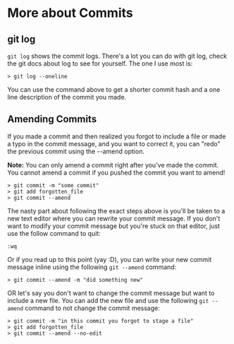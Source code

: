 # More about Commits

## git log

`git log` shows the commit logs. There's a lot you can do with git log, check the git docs about log to see for yourself. The one I use most is:

```
> git log --oneline
```

You can use the command above to get a shorter commit hash and a one line description of the commit you made.

## Amending Commits

If you made a commit and then realized you forgot to include a file or made a typo in the commit message, and you want to correct it, you can "redo" the previous commit using the --amend option.

**Note:** You can only amend a commit right after you've made the commit. You cannot amend a commit if you pushed the commit you want to amend!

```
> git commit -m "some commit"
> git add forgotten_file
> git commit --amend
```

The nasty part about following the exact steps above is you'll be taken to a new text editor where you can rewrite your commit message.
If you don't want to modify your commit message but you're stuck on that editor, just use the follow command to quit:

```
:wq
```

Or if you read up to this point (yay :D), you can write your new commit message inline using the following `git --amend` command:

```
> git commit --amend -m "did something new"
```

OR let's say you don't want to change the commit message but want to include a new file. You can add the new file and use the following `git --amend` command to not change the commit message:

```
> git commit -m "in this commit you forgot to stage a file"
> git add forgotten_file
> git commit --amend --no-edit
```
